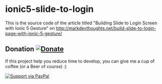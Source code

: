 # ionic5-slide-to-login
This is the source code of the article titled "Building Slide to Login Screen with Ionic 5 Gesture" on http://markdevthoughts.net/build-slide-to-login-page-with-ionic-5-gesture/

## Donation [![Donate](https://img.shields.io/badge/Donate-PayPal-green.svg)](https://www.paypal.me/markadesina) 
If this project help you reduce time to develop, you can give me a cup of coffee (or a Beer of course) :)

[![Support via PayPal](https://cdn.rawgit.com/twolfson/paypal-github-button/1.0.0/dist/button.svg)](https://www.paypal.me/markadesina) 
